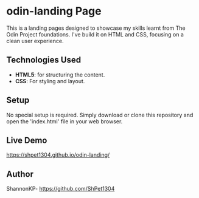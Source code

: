 # odin-landing Page

This is a landing pages designed to showcase my skills learnt from The Odin Project foundations.
I've build it on HTML and CSS, focusing on a clean user experience.

## Technologies Used
* **HTML5**: for structuring the content.
* **CSS**: For styling and layout.

## Setup
No special setup is required. Simply download or clone this repository and open the 'index.html' file in your web browser.

## Live Demo
https://shpet1304.github.io/odin-landing/

## Author
ShannonKP- https://github.com/ShPet1304
